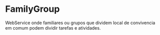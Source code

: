 # FamilyGroup
WebService onde familiares ou grupos que dividem local de convivencia em comum podem dividir tarefas e atividades.
